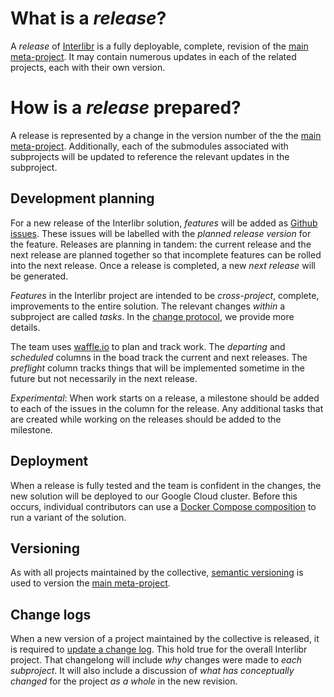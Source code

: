 # What is a *release*?

A *release* of [Interlibr](https://github.com/Xalgorithms/interlibr) is a fully
deployable, complete, revision of the [main
meta-project](https://github.com/Xalgorithms/interlibr). It may contain numerous
updates in each of the related projects, each with their own version.

# How is a *release* prepared?

A release is represented by a change in the version number of the the [main
meta-project](https://github.com/Xalgorithms/interlibr). Additionally, each of
the submodules associated with subprojects will be updated to reference the
relevant updates in the subproject.

## Development planning

For a new release of the Interlibr solution, *features* will be added as [Github
issues](https://github.com/Xalgorithms/interlibr/issues). These issues will be
labelled with the *planned release version* for the feature. Releases are
planning in tandem: the current release and the next release are planned
together so that incomplete features can be rolled into the next release. Once a
release is completed, a new *next release* will be generated.

*Features* in the Interlibr project are intended to be *cross-project*,
complete, improvements to the entire solution. The relevant changes *within* a
subproject are called *tasks*. In the [change protocol](./changes.md), we
provide more details.

The team uses
[waffle.io](https://waffle.io/Xalgorithms/interlibr) to plan and
track work. The *departing* and *scheduled* columns in the boad track the
current and next releases. The *preflight* column tracks things that will be
implemented sometime in the future but not necessarily in the next release.

*Experimental*: When work starts on a release, a milestone should be added to
each of the issues in the column for the release. Any additional tasks that are
created while working on the releases should be added to the milestone.

## Deployment

When a release is fully tested and the team is confident in the changes, the new
solution will be deployed to our Google Cloud cluster. Before this occurs,
individual contributors can use a [Docker Compose
composition](https://github.com/Xalgorithms/interlibr/tree/master/ops/docker-compose)
to run a variant of the solution.

## Versioning

As with all projects maintained by the collective, [semantic
versioning](https://semver.org/) is used to version the [main
meta-project](https://github.com/Xalgorithms/interlibr).

## Change logs

When a new version of a project maintained by the collective is released, it is
required to [update a change log](https://keepachangelog.com/en/1.0.0/). This
hold true for the overall Interlibr project. That changelong will include *why*
changes were made to *each subproject*. It will also include a discussion of
*what has conceptually changed* for the project *as a whole* in the new
revision.

